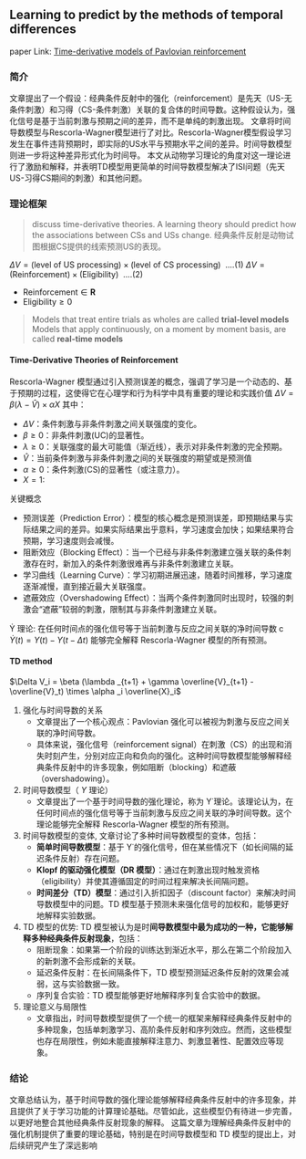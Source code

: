 ## Learning to predict by the methods of temporal differences

paper Link: [Time-derivative models of Pavlovian reinforcement](https://www.researchgate.net/publication/235419082_Time-Derivative_Models_of_Pavlovian_Reinforcement)

### 简介

文章提出了一个假设：经典条件反射中的强化（reinforcement）是先天（US-无条件刺激）和习得（CS-条件刺激）关联的复合体的时间导数。这种假设认为，强化信号是基于当前刺激与预期之间的差异，而不是单纯的刺激出现。
文章将时间导数模型与Rescorla-Wagner模型进行了对比。Rescorla-Wagner模型假设学习发生在事件违背预期时，即实际的US水平与预期水平之间的差异。时间导数模型则进一步将这种差异形式化为时间导。
本文从动物学习理论的角度对这一理论进行了激励和解释，并表明TD模型用更简单的时间导数模型解决了ISI问题（先天US-习得CS期间的刺激）和其他问题。


### 理论框架

> discuss time-derivative theories. A learning theory should predict how the associations between CSs and USs change.
> 经典条件反射是动物试图根据CS提供的线索预测US的表现。

$\Delta V = (\text{level of US processing}) \times (\text{level of CS processing}) \ \ .... (1)$
$\Delta V = (\text{Reinforcement}) \times (\text{Eligibility}) \ \ .... (2)$
- $\text{Reinforcement} \in \mathbf{R}$
- $\text{Eligibility} \ge 0$

>  Models that treat entire trials as wholes are called **trial-level models**
>  Models that apply continuously, on a moment by moment basis, are called **real-time models**

#### Time-Derivative Theories of Reinforcement

Rescorla-Wagner 模型通过引入预测误差的概念，强调了学习是一个动态的、基于预期的过程，这使得它在心理学和行为科学中具有重要的理论和实践价值
$\Delta V = \beta (\lambda - \hat{V}) \times \alpha X$
其中：
- $\Delta V$：条件刺激与非条件刺激之间关联强度的变化。
- $\beta \ge 0$：非条件刺激(UC)的显著性。
- $\lambda \ge 0$：关联强度的最大可能值（渐近线），表示对非条件刺激的完全预期。
- $\hat{V}$：当前条件刺激与非条件刺激之间的关联强度的期望或是预测值
- $\alpha \ge 0$：条件刺激(CS)的显著性（或注意力）。
- $X = 1$: 

关键概念
- 预测误差（Prediction Error）：模型的核心概念是预测误差，即预期结果与实际结果之间的差异。如果实际结果出乎意料，学习速度会加快；如果结果符合预期，学习速度则会减慢。
- 阻断效应（Blocking Effect）：当一个已经与非条件刺激建立强关联的条件刺激存在时，新加入的条件刺激很难再与非条件刺激建立关联。
- 学习曲线（Learning Curve）：学习初期进展迅速，随着时间推移，学习速度逐渐减慢，直到接近最大关联强度。
- 遮蔽效应（Overshadowing Effect）：当两个条件刺激同时出现时，较强的刺激会“遮蔽”较弱的刺激，限制其与非条件刺激建立关联。


Ẏ 理论: 在任何时间点的强化信号等于当前刺激与反应之间关联的净时间导数 c 
$Ẏ(t) = Y(t) - Y(t-\Delta t)$ 能够完全解释 Rescorla-Wagner 模型的所有预测。

#### TD method

$\Delta V_i = \beta (\lambda _{t+1} + \gamma \overline{V}_{t+1} - \overline{V}_t) \times \alpha _i \overline{X}_i$



1. 强化与时间导数的关系
   - 文章提出了一个核心观点：Pavlovian 强化可以被视为刺激与反应之间关联的净时间导数。
   - 具体来说，强化信号（reinforcement signal）在刺激（CS）的出现和消失时刻产生，分别对应正向和负向的强化。这种时间导数模型能够解释经典条件反射中的许多现象，例如阻断（blocking）和遮蔽（overshadowing）。
2. 时间导数模型（ $Y$ 理论）
   - 文章提出了一个基于时间导数的强化理论，称为  Y˙理论。该理论认为，在任何时间点的强化信号等于当前刺激与反应之间关联的净时间导数。这个理论能够完全解释 Rescorla-Wagner 模型的所有预测。
3. 时间导数模型的变体, 文章讨论了多种时间导数模型的变体，包括：
   - **简单时间导数模型**：基于  Y˙的强化信号，但在某些情况下（如长间隔的延迟条件反射）存在问题。
   - **Klopf 的驱动强化模型（DR 模型）**：通过在刺激出现时触发资格（eligibility）并使其遵循固定的时间过程来解决长间隔问题。
   - **时间差分（TD）模型**：通过引入折扣因子（discount factor）来解决时间导数模型中的问题。TD 模型基于预测未来强化信号的加权和，能够更好地解释实验数据。
4. TD 模型的优势: TD 模型被认为是时**间导数模型中最为成功的一种，它能够解释多种经典条件反射现象**，包括：
   - 阻断现象：如果第一个阶段的训练达到渐近水平，那么在第二个阶段加入的新刺激不会形成新的关联。
   - 延迟条件反射：在长间隔条件下，TD 模型预测延迟条件反射的效果会减弱，这与实验数据一致。
   - 序列复合实验：TD 模型能够更好地解释序列复合实验中的数据。
5. 理论意义与局限性
   - 文章指出，时间导数模型提供了一个统一的框架来解释经典条件反射中的多种现象，包括单刺激学习、高阶条件反射和序列效应。然而，这些模型也存在局限性，例如未能直接解释注意力、刺激显著性、配置效应等现象。



### 结论

文章总结认为，基于时间导数的强化理论能够解释经典条件反射中的许多现象，并且提供了关于学习功能的计算理论基础。尽管如此，这些模型仍有待进一步完善，以更好地整合其他经典条件反射现象的解释。
这篇文章为理解经典条件反射中的强化机制提供了重要的理论基础，特别是在时间导数模型和 TD 模型的提出上，对后续研究产生了深远影响




